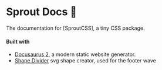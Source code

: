 # Sprout Docs 🌱

The documentation for [SproutCSS], a tiny CSS package.

#### Built with
- [Docusaurus 2](https://docusaurus.io/), a modern static website generator.
- [Shape Divider](https://www.shapedivider.app) svg shape creator, used for the footer wave
